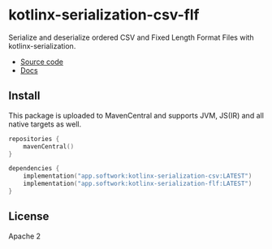 # kotlinx-serialization-csv-flf

Serialize and deserialize ordered CSV and Fixed Length Format Files with kotlinx-serialization.

- [Source code](https://github.com/hfhbd/kotlinx-serialization-csv)
- [Docs](https://csv.softwork.app)

## Install

This package is uploaded to MavenCentral and supports JVM, JS(IR) and all native targets as well.

````kotlin
repositories {
    mavenCentral()
}

dependencies {
    implementation("app.softwork:kotlinx-serialization-csv:LATEST")
    implementation("app.softwork:kotlinx-serialization-flf:LATEST")
}
````

## License

Apache 2
